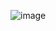 ![image](https://user-images.githubusercontent.com/111414095/208444045-68d88710-fcaa-424e-970f-63a977cb39b0.png)
